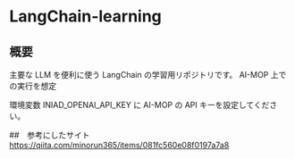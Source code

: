 # LangChain-learning

## 概要

主要な LLM を便利に使う LangChain の学習用リポジトリです。
AI-MOP 上での実行を想定

環境変数 INIAD_OPENAI_API_KEY に AI-MOP の API キーを設定してください。

##　参考にしたサイト
https://qiita.com/minorun365/items/081fc560e08f0197a7a8
